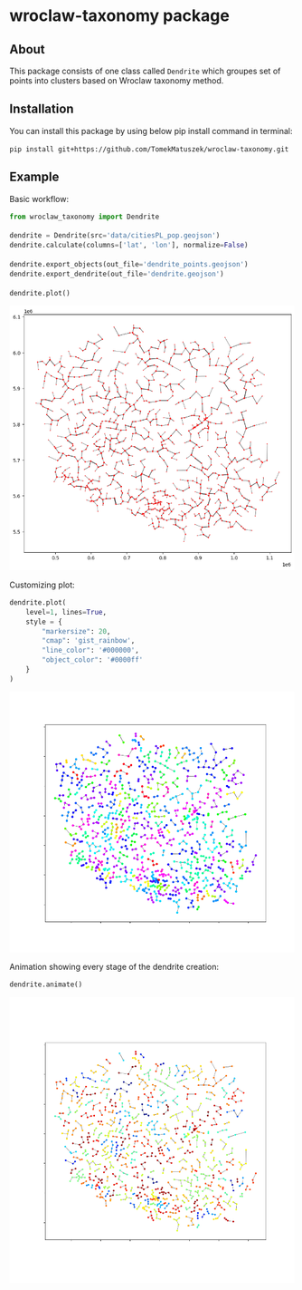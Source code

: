 # wroclaw-taxonomy package

## About

This package consists of one class called `Dendrite` which groupes set of points into clusters based on Wroclaw taxonomy method.

## Installation

You can install this package by using below pip install command in terminal:

`pip install git+https://github.com/TomekMatuszek/wroclaw-taxonomy.git`

## Example

Basic workflow:

```python
from wroclaw_taxonomy import Dendrite

dendrite = Dendrite(src='data/citiesPL_pop.geojson')
dendrite.calculate(columns=['lat', 'lon'], normalize=False)

dendrite.export_objects(out_file='dendrite_points.geojson')
dendrite.export_dendrite(out_file='dendrite.geojson')

dendrite.plot()
```

![](img/dendrite.png)

Customizing plot:

```python
dendrite.plot(
    level=1, lines=True,
    style = {
        "markersize": 20,
        "cmap": 'gist_rainbow',
        "line_color": '#000000',
        "object_color": '#0000ff'
    }
)
```

![](img/dendrite_custom.png)

Animation showing every stage of the dendrite creation:

```python
dendrite.animate()
```

![](img/dendrite.gif)